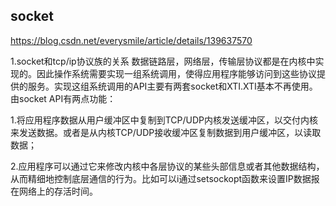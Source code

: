 ## socket

https://blog.csdn.net/everysmile/article/details/139637570

1.socket和tcp/ip协议族的关系
  数据链路层，网络层，传输层协议都是在内核中实现的。因此操作系统需要实现一组系统调用，使得应用程序能够访问到这些协议提供的服务。实现这组系统调用的API主要有两套socket和XTI.XTI基本不再使用。
  由socket API有两点功能：
  
  1.将应用程序数据从用户缓冲区中复制到TCP/UDP内核发送缓冲区，以交付内核来发送数据。或者是从内核TCP/UDP接收缓冲区复制数据到用户缓冲区，以读取数据；
    
  2.应用程序可以通过它来修改内核中各层协议的某些头部信息或者其他数据结构，从而精细地控制底层通信的行为。比如可以i通过setsockopt函数来设置IP数据报在网络上的存活时间。
